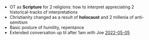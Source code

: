 - OT as **Scripture** for 2 religions: how to interpret appreciating 2 historical-tracks of interpretations
- Christianity changed as a result of **holocaust** and 2 millenia of anti-semitism
- Basic posture of humility, repentance
- Extended conversation up til after 1am with Joe [2022-05-05](2022-05-05.md)
